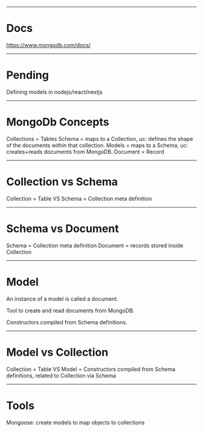 
-------------------------------------------------------

# Docs

https://www.mongodb.com/docs/

-------------------------------------------------------

# Pending

Defining models in nodejs/react/nextjs

-------------------------------------------------------

# MongoDb Concepts

Collections = Tables
Schema = maps to a Collection, uc: defines the shape of the documents within that collection.
Models = maps to a Schema, uc: creates+reads documents from MongoDB.
Document = Record

-------------------------------------------------------

# Collection vs Schema

Collection = Table 
VS 
Schema = Collection meta definition

-------------------------------------------------------

# Schema vs Document

Schema = Collection meta definition
Document = records stored inside Collection

-------------------------------------------------------

# Model

An instance of a model is called a document.

Tool to create and read documents from MongoDB.

Constructors compiled from Schema definitions.

-------------------------------------------------------

# Model vs Collection

Collection = Table
VS
Model = Constructors compiled from Schema definitions, related to Collection via Schema

-------------------------------------------------------

# Tools

Mongoose: create models to map objects to collections

